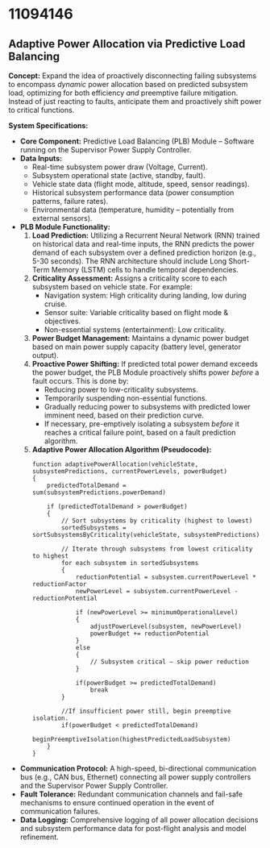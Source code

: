 # 11094146

## Adaptive Power Allocation via Predictive Load Balancing

**Concept:** Expand the idea of proactively disconnecting failing subsystems to encompass *dynamic* power allocation based on predicted subsystem load, optimizing for both efficiency *and* preemptive failure mitigation. Instead of just reacting to faults, anticipate them and proactively shift power to critical functions.

**System Specifications:**

*   **Core Component:** Predictive Load Balancing (PLB) Module – Software running on the Supervisor Power Supply Controller.
*   **Data Inputs:**
    *   Real-time subsystem power draw (Voltage, Current).
    *   Subsystem operational state (active, standby, fault).
    *   Vehicle state data (flight mode, altitude, speed, sensor readings).
    *   Historical subsystem performance data (power consumption patterns, failure rates).
    *   Environmental data (temperature, humidity – potentially from external sensors).
*   **PLB Module Functionality:**
    1.  **Load Prediction:** Utilizing a Recurrent Neural Network (RNN) trained on historical data and real-time inputs, the RNN predicts the power demand of each subsystem over a defined prediction horizon (e.g., 5-30 seconds). The RNN architecture should include Long Short-Term Memory (LSTM) cells to handle temporal dependencies.
    2.  **Criticality Assessment:** Assigns a criticality score to each subsystem based on vehicle state. For example:
        *   Navigation system: High criticality during landing, low during cruise.
        *   Sensor suite: Variable criticality based on flight mode & objectives.
        *   Non-essential systems (entertainment): Low criticality.
    3.  **Power Budget Management:** Maintains a dynamic power budget based on main power supply capacity (battery level, generator output).
    4.  **Proactive Power Shifting:**  If predicted total power demand exceeds the power budget, the PLB Module proactively shifts power *before* a fault occurs. This is done by:
        *   Reducing power to low-criticality subsystems.
        *   Temporarily suspending non-essential functions.
        *   Gradually reducing power to subsystems with predicted lower imminent need, based on their prediction curve.
        *   If necessary, pre-emptively isolating a subsystem *before* it reaches a critical failure point, based on a fault prediction algorithm.
    5.  **Adaptive Power Allocation Algorithm (Pseudocode):**
        ```
        function adaptivePowerAllocation(vehicleState, subsystemPredictions, currentPowerLevels, powerBudget)
        {
            predictedTotalDemand = sum(subsystemPredictions.powerDemand)

            if (predictedTotalDemand > powerBudget)
            {
                // Sort subsystems by criticality (highest to lowest)
                sortedSubsystems = sortSubsystemsByCriticality(vehicleState, subsystemPredictions)

                // Iterate through subsystems from lowest criticality to highest
                for each subsystem in sortedSubsystems
                {
                    reductionPotential = subsystem.currentPowerLevel * reductionFactor
                    newPowerLevel = subsystem.currentPowerLevel - reductionPotential

                    if (newPowerLevel >= minimumOperationalLevel)
                    {
                        adjustPowerLevel(subsystem, newPowerLevel)
                        powerBudget += reductionPotential
                    }
                    else
                    {
                        // Subsystem critical – skip power reduction
                    }

                    if(powerBudget >= predictedTotalDemand)
                        break
                }

                //If insufficient power still, begin preemptive isolation.
                if(powerBudget < predictedTotalDemand)
                    beginPreemptiveIsolation(highestPredictedLoadSubsystem)
            }
        }
        ```
*   **Communication Protocol:** A high-speed, bi-directional communication bus (e.g., CAN bus, Ethernet) connecting all power supply controllers and the Supervisor Power Supply Controller.
*   **Fault Tolerance:** Redundant communication channels and fail-safe mechanisms to ensure continued operation in the event of communication failures.
*   **Data Logging:** Comprehensive logging of all power allocation decisions and subsystem performance data for post-flight analysis and model refinement.